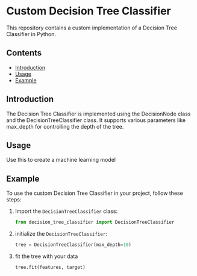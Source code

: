 # Custom Decision Tree Classifier

This repository contains a custom implementation of a Decision Tree Classifier in Python.

## Contents

- [Introduction](#introduction)
- [Usage](#usage)
- [Example](#example)

## Introduction

The Decision Tree Classifier is implemented using the DecisionNode class and the DecisionTreeClassifier class. It supports various parameters like max_depth for controlling the depth of the tree.

## Usage
Use this to create a machine learning model

## Example

To use the custom Decision Tree Classifier in your project, follow these steps:

1. Import the `DecisionTreeClassifier` class:

   ```python
   from decision_tree_classifier import DecisionTreeClassifier
2. initialize the `DecisionTreeClassifier`:
   ```python
   tree = DecisionTreeClassifier(max_depth=10)
3. fit the tree with your data
   ```python
   tree.fit(features, target)

